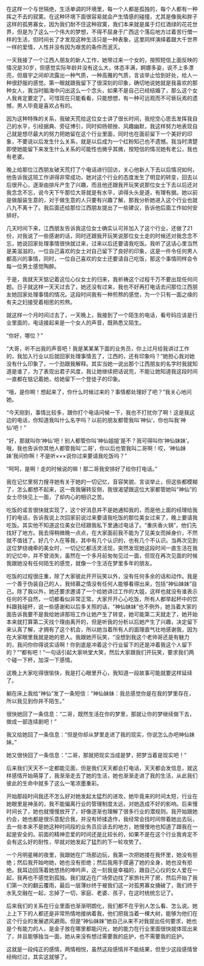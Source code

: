 在这样一个与世隔绝，生活单调的环境里，每一个人都是孤独的，每个人都有一种挥之不去的寂寞。在这种环境下面很容易就会产生情感的碰撞，尤其是像我和胖子这样的孤男寡女，因为我们耐不住这种寂寞，我们本来就是属于灯红酒绿的花花世界，但是为了这么一个伟大的梦想，不得不屈身于广西这个落后地方过着苦行僧一样的生活，但时间长了才发现这种生活只是一种表象，这里同样演绎着跟大千世界一样的爱情，人性并没有因为艰苦的条件而泯灭。

一天我接了一个江西人朋友的新人工作，她带过来一个女的，按照短信上面反映的情况是30岁，但感觉实际年龄并没有这么大，体态丰满，婀娜多姿，说不上多漂亮，但眉宇之间却流露出一种气质，一种高雅的气质，言谈举止恰到好处，给人一种很舒服的感觉。第一眼就跟我留下了很深刻的印象，确切地说她就是我喜欢的那种女人，我当时脑海中闪出这么一个念头，如果不是自己已经结婚了，那么这个女人我肯定要定了。可惜现在只能看看，只能想想，有一种可远观而不可亵玩焉的遗憾，男人毕竟是喜欢占有的。

因为这种特殊的关系，我破天荒给这位女士讲了很长时间，我挖空心思去发挥我自己的水平，引经据典、旁征博引，同时抑扬顿挫、风趣幽默，我这样努力地表现自己就是想尽最大的努力把她留在这个行业里面，同时也在面前留下一个美好的印象，不要说以后发生什么关系，就是以后成为一个红粉知己也不遗憾。我当时清楚即使她能留下来发生什么关系的可能性也微乎其微，按短信的情况她有老公，我也有老婆。

晚上给那位江西朋友破天荒打了个电话进行回访，关心他新人下去以后情况如何，他告诉我这班工作讲得非常成功，她对这个行业的态度发生了明显的转变，回去以后很开心，逐渐由排斥产生了兴趣，而且他还跟我开玩笑说那位女士下去以后还对我念念不忘，说今天下午那位大哥就是有水平，讲得头头是道，有理有据。她以前是做服装生意的，对于做生意的人只要有兴趣了解，那我分析她进入这个行业也就八九不离十了。我后面还给那位江西朋友提出了一些建议，告诉他后面工作如何安排好。

几天时间下来，江西朋友告诉我这位女士确实认可并加入了这个行业，还做了21份，对我说了一些感谢的话，同时还跟我开玩笑说那位女士走的时候还对我念念不忘，她说回家处理事情很快就过来，过来以后还要请我吃饭。我听了这话心里当然是美滋滋的，一位自己喜欢的女士对自己留下了良好的印象，这是一件令任何男人都高兴的事情，同时，一位自己喜欢的女士还要请自己吃饭，那这个事情同样会令每一位男士感觉陶醉。

于是，我就天天惦记着这位心仪女士的归来，我祈祷这个过程千万不要出现任何问题。日子就这样一天天过去了，她还没有过来，我也不好再打电话去问那位江西朋友她回家处理事情的情况。这段时间我有一种煎熬的感觉，为一个只有一面之缘的有夫之妇接受着相思的煎熬。

就这样一个月时间过去了，一天晚上，我接到了一个陌生的电话，看号码应该是行业里面的，电话接起来是一个女人的声音，既熟悉又陌生。

“你好，哪位？”

“大哥，听不出我的声音吧！我是某某某下面的业务员，你上过月给我讲过工作的，我加入行业以后就回家处理事情去了，江西的，还有印象吗？”她担心我对她没有什么印象了，一个劲跟我解释。其实当她一说出那个江西朋友的名字时我就知道是谁了，为了表现出君子风度，我让她继续把话说完，不能让她知道我这段时间一直都在惦记着她，给她留下一个登徒子的印象。

“哦，是你啊！想起来了，你什么时候过来的？事情都处理好了吧？”我关心地问她。

“今天刚到，事情比较多，跟你打个电话问候一下，我也不打扰你了啊！这是我这边的电话，你知道我叫什么名字吗？以前的朋友都管我叫‘神仙’，你也叫我‘神仙’吧！”

“好，那就叫你‘神仙’吧！别人都管你叫‘神仙姐姐’是不？我可得叫你‘神仙妹妹’。哦，我也告诉你其他人都管我叫‘二哥’，你以后也管我叫二哥啊！哎，‘神仙妹妹’我问你啊！不是听×××说你过来要请我吃饭吗？”

“呵呵，是啊！走的时候说的嘛！那二哥我安排好了给你打电话。”

我在记忆里努力搜寻她有关于她的一切记忆，音容笑貌、言谈举止，但这些都模糊了，怎么都想不起来，这一夜我辗转反侧，我很渴望跟这位大家都管她叫“神仙”的女士尽快见上一面，了却内心的相识之苦。

吃饭的诺言很快就实现了，这个好消息并不是她通知我的，而是他上面的经理给我打的电话，告诉我说上次回家前说过来要请我吃饭的那位美女过来了，晚上要请我吃饭。其实他不知道这位美女已经跟我私下里通过电话了。“重庆香火锅”，他们先找好了地方。我去得稍微晚一点点，在大家面前我不能为了见美女而掉身价，不然就不值钱了。好几个人在等我，其中有几个认识的，也有几个不认识。当再次见到这位梦绕魂牵的美女时，一切记忆都活灵活现，突然发现她这段时间一直生活在我的记忆中，并不曾消失，虽然在一个多月前匆匆见过一面，但现在再次见面的时候我跟她没有任何陌生的感觉，就像一个生活在梦里多年的朋友。

吃饭的过程很庄重，除了大家彼此开开玩笑以外，没有任何多余的话和动作。我是一个善于伪装自己的人，我倾慕之情没有任何人能够看得出来，包括“神仙妹妹”自己。除了我以外，她还要求邀请了一个给她讲过工作的大姐，这样也就没有谁表示任何的不自然，一切都看似非常正常。大家开开心心吃饭，所有人都举起杯中的饮料跟我碰杯，说一些感谢和以后多关照的话，“神仙妹妹”也不例外，她当着大家的面告诉我要不是我给她讲那班工作让她产生了转变，她可能第二天就走了，她开始本来就打算第二天找个理由离开的，但是听我的分析以后她产生了兴趣，决定留下来认真了解，才拥有了这个机会，所以她当着所有人的面理直气壮地感谢我，因为在大家眼里我就是她的恩人。我跟她开玩笑，“没想到我这个老帅哥还是有魅力的，我问你你得说实话啊！你到底是冲着这个行业留下的还是冲着我这个人留下的？”“都有吧！”一句话引起大家哄堂大笑，然后大家跟我们开玩笑，要求我们两个碰一下杯，加深一下感情。

这晚上大家吃得很愉快，我是打心眼里开心，我知道一段故事可能就要这样延续了。

躺在床上我给“神仙”发了一条短信：“神仙妹妹：我总感觉你是在我的梦里存在，所以我见到你并不陌生。”

很快她回了一条信息：“二哥，既然生活在你的梦里，那就让你的梦继续做下去，做成一部连续剧吧！”

我又给她回了一条信息：“但是你却从梦里走进了我的现实，你说怎么办吧神仙妹妹。”

她又很快回了一条信息：“二哥，那就把现实当成是梦，把梦当着是现实吧！”

后来我们天天不一定都能见面，但是我们天天都会打电话，天天都会发信息，就这样感情开始萌芽了，我渐渐走去了她的生活，她也渐渐走进了我的生活，从此我们彼此的生命中就多了这么一笔浓墨重彩。

开始那段时间我还不怎么好对她发起太猛烈的进攻，她毕竟来的时间太短，行业在她眼里是神圣的，我不能偏离行业的管理制度太远，对她造成不好的影响。后来慢时间长了，她也就慢慢放开了，好像逐渐也理解了很多行业的潜规则。我开始跟她约会，她也都是很乐意配合我，并没有矫揉造作，我经常会找时间带着她出去玩，去一些本来不是她这种时间段的业务员应该去的地方，她慢慢地也知道了跟我在一起是安全的。前面的精神恋爱的时间还是比较长的，如果不是在这个行业我肯定不会有这么好的耐性，早就对她发起了猛烈的下一轮攻势了。

一个月明星稀的夜里，我跟她在广场那边玩，我第一次把她搂在我怀里，她没有拒绝；然后我开始吻她，她也没有拒绝；然后我用手摸遍了她的全身，她也没有拒绝。我耳边回荡着她悠扬的呻吟声，这一刻我是幸福的，跟自己心仪的女人爱在一起，我再也不感觉到孤独。我们就近在广场旁边找了家旅社开了房，然后开始了我们第一次的翻云覆雨，最后一层薄纱终于被我们这一对孤男寡女捅破了，我们终于水乳交融在一起，忘掉了一切，家庭、老婆、孩子，在这时统统忘记了。

后来我们的关系在行业里面也渐渐明朗化，我们都不在乎别人怎么看、怎么说。她上上下下的人都还是非常热情地接纳着我，他们把我当着一棵大树，能够为他们在这个行业的发展遮风避雨。但是“神仙妹妹”她自己从来不对我提出任何要求，她也是个有能力的人，是金子放在哪里都能闪光，她的能力在行业里面很快就体现出来了，并且能够独当一面，她从来没有想过需要我的庇护，也不需要我的庇护。

这就是一段纯正的感情，两情相悦，虽然这段感情并不能结果，但至少这段感情曾经绚烂过，其实这就够了。
